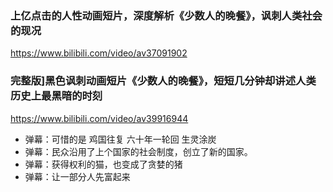 ### 上亿点击的人性动画短片，深度解析《少数人的晚餐》，讽刺人类社会的现况
https://www.bilibili.com/video/av37091902
### 完整版]黑色讽刺动画短片《少数人的晚餐》，短短几分钟却讲述人类历史上最黑暗的时刻
https://www.bilibili.com/video/av39916944
- 弹幕：可惜的是 鸡国往复 六十年一轮回 生灵涂炭
- 弹幕：民众沿用了上个国家的社会制度，创立了新的国家。
- 弹幕：获得权利的猫，也变成了贪婪的猪
- 弹幕：让一部分人先富起来
